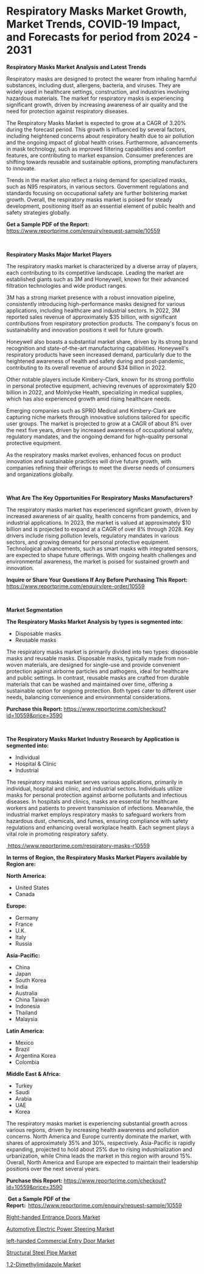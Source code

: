 <p><h1>Respiratory Masks Market Growth, Market Trends, COVID-19 Impact, and Forecasts for period from 2024 - 2031</h1></p><p><strong>Respiratory Masks Market Analysis and Latest Trends</strong></p>
<p><p>Respiratory masks are designed to protect the wearer from inhaling harmful substances, including dust, allergens, bacteria, and viruses. They are widely used in healthcare settings, construction, and industries involving hazardous materials. The market for respiratory masks is experiencing significant growth, driven by increasing awareness of air quality and the need for protection against respiratory diseases.</p><p>The Respiratory Masks Market is expected to grow at a CAGR of 3.20% during the forecast period. This growth is influenced by several factors, including heightened concerns about respiratory health due to air pollution and the ongoing impact of global health crises. Furthermore, advancements in mask technology, such as improved filtering capabilities and comfort features, are contributing to market expansion. Consumer preferences are shifting towards reusable and sustainable options, prompting manufacturers to innovate.</p><p>Trends in the market also reflect a rising demand for specialized masks, such as N95 respirators, in various sectors. Government regulations and standards focusing on occupational safety are further bolstering market growth. Overall, the respiratory masks market is poised for steady development, positioning itself as an essential element of public health and safety strategies globally.</p></p>
<p><strong>Get a Sample PDF of the Report:&nbsp;</strong> <a href="https://www.reportprime.com/enquiry/request-sample/10559">https://www.reportprime.com/enquiry/request-sample/10559</a></p>
<p>&nbsp;</p>
<p><strong>Respiratory Masks Major Market Players</strong></p>
<p><p>The respiratory masks market is characterized by a diverse array of players, each contributing to its competitive landscape. Leading the market are established giants such as 3M and Honeywell, known for their advanced filtration technologies and wide product ranges. </p><p>3M has a strong market presence with a robust innovation pipeline, consistently introducing high-performance masks designed for various applications, including healthcare and industrial sectors. In 2022, 3M reported sales revenue of approximately $35 billion, with significant contributions from respiratory protection products. The company's focus on sustainability and innovation positions it well for future growth.</p><p>Honeywell also boasts a substantial market share, driven by its strong brand recognition and state-of-the-art manufacturing capabilities. Honeywell's respiratory products have seen increased demand, particularly due to the heightened awareness of health and safety during and post-pandemic, contributing to its overall revenue of around $34 billion in 2022. </p><p>Other notable players include Kimbery-Clark, known for its strong portfolio in personal protective equipment, achieving revenues of approximately $20 billion in 2022, and Molnlycke Health, specializing in medical supplies, which has also experienced growth amid rising healthcare needs.</p><p>Emerging companies such as SPRO Medical and Kimbery-Clark are capturing niche markets through innovative solutions tailored for specific user groups. The market is projected to grow at a CAGR of about 8% over the next five years, driven by increased awareness of occupational safety, regulatory mandates, and the ongoing demand for high-quality personal protective equipment.</p><p>As the respiratory masks market evolves, enhanced focus on product innovation and sustainable practices will drive future growth, with companies refining their offerings to meet the diverse needs of consumers and organizations globally.</p></p>
<p>&nbsp;</p>
<p><strong>What Are The Key Opportunities For Respiratory Masks Manufacturers?</strong></p>
<p><p>The respiratory masks market has experienced significant growth, driven by increased awareness of air quality, health concerns from pandemics, and industrial applications. In 2023, the market is valued at approximately $10 billion and is projected to expand at a CAGR of over 8% through 2028. Key drivers include rising pollution levels, regulatory mandates in various sectors, and growing demand for personal protective equipment. Technological advancements, such as smart masks with integrated sensors, are expected to shape future offerings. With ongoing health challenges and environmental awareness, the market is poised for sustained growth and innovation.</p></p>
<p><strong>Inquire or Share Your Questions If Any Before Purchasing This Report:</strong> <a href="https://www.reportprime.com/enquiry/pre-order/10559">https://www.reportprime.com/enquiry/pre-order/10559</a></p>
<p>&nbsp;</p>
<p><strong>Market Segmentation</strong></p>
<p><strong>The Respiratory Masks Market Analysis by types is segmented into:</strong></p>
<p><ul><li>Disposable masks</li><li>Reusable masks</li></ul></p>
<p><p>The respiratory masks market is primarily divided into two types: disposable masks and reusable masks. Disposable masks, typically made from non-woven materials, are designed for single-use and provide convenient protection against airborne particles and pathogens, ideal for healthcare and public settings. In contrast, reusable masks are crafted from durable materials that can be washed and maintained over time, offering a sustainable option for ongoing protection. Both types cater to different user needs, balancing convenience and environmental considerations.</p></p>
<p><strong>Purchase this Report:&nbsp;</strong><a href="https://www.reportprime.com/checkout?id=10559&price=3590">https://www.reportprime.com/checkout?id=10559&price=3590</a></p>
<p>&nbsp;</p>
<p><strong>The Respiratory Masks Market Industry Research by Application is segmented into:</strong></p>
<p><ul><li>Individual</li><li>Hospital & Clinic</li><li>Industrial</li></ul></p>
<p><p>The respiratory masks market serves various applications, primarily in individual, hospital and clinic, and industrial sectors. Individuals utilize masks for personal protection against airborne pollutants and infectious diseases. In hospitals and clinics, masks are essential for healthcare workers and patients to prevent transmission of infections. Meanwhile, the industrial market employs respiratory masks to safeguard workers from hazardous dust, chemicals, and fumes, ensuring compliance with safety regulations and enhancing overall workplace health. Each segment plays a vital role in promoting respiratory safety.</p></p>
<p><a href="https://www.reportprime.com/respiratory-masks-r10559">&nbsp;https://www.reportprime.com/respiratory-masks-r10559</a></p>
<p><strong>In terms of Region, the Respiratory Masks Market Players available by Region are:</strong></p>
<p>
    <p> <strong> North America: </strong>
        <ul>
            <li>United States</li>
            <li>Canada</li>
        </ul>
        </p> 
    <p> <strong> Europe: </strong>
        <ul>
            <li>Germany</li>
            <li>France</li>
            <li>U.K.</li>
            <li>Italy</li>
            <li>Russia</li>
        </ul>
        </p> 
    <p> <strong> Asia-Pacific: </strong>
        <ul>
            <li>China</li>
            <li>Japan</li>
            <li>South Korea</li>
            <li>India</li>
            <li>Australia</li>
            <li>China Taiwan</li>
            <li>Indonesia</li>
            <li>Thailand</li>
            <li>Malaysia</li>
        </ul>
        </p> 
    <p> <strong> Latin America: </strong>
        <ul>
            <li>Mexico</li>
            <li>Brazil</li>
            <li>Argentina Korea</li>
            <li>Colombia</li>
        </ul>
        </p> 
    <p> <strong> Middle East & Africa: </strong>
        <ul>
            <li>Turkey</li>
            <li>Saudi</li>
            <li>Arabia</li>
            <li>UAE</li>
            <li>Korea</li>
        </ul>
    </p>
    </p>
<p><p>The respiratory masks market is experiencing substantial growth across various regions, driven by increasing health awareness and pollution concerns. North America and Europe currently dominate the market, with shares of approximately 35% and 30%, respectively. Asia-Pacific is rapidly expanding, projected to hold about 25% due to rising industrialization and urbanization, while China leads the market in this region with around 15%. Overall, North America and Europe are expected to maintain their leadership positions over the next several years.</p></p>
<p><strong>Purchase this Report: </strong><a href="https://www.reportprime.com/checkout?id=10559&price=3590">https://www.reportprime.com/checkout?id=10559&price=3590</a></p>
<p>&nbsp;<strong>Get a Sample PDF of the Report:&nbsp;&nbsp;</strong><a href="https://www.reportprime.com/enquiry/request-sample/10559">https://www.reportprime.com/enquiry/request-sample/10559</a></p>
<p><strong></strong></p>
<p><p><a href="https://issuu.com/reportprime-2/docs/right-handed-entrance-doors-market-_1c798838cd94c3">Right-handed Entrance Doors Market</a></p><p><a href="https://www.linkedin.com/pulse/automotive-electric-power-steering-market-insights-products-ksemf?trackingId=q7z%2Fz%2F70To2WBxxfuqvoGA%3D%3D">Automotive Electric Power Steering Market</a></p><p><a href="https://issuu.com/reportprime-2/docs/left-handed-commercial-entry-door-m_42ce8e79373e83">left-handed Commercial Entry Door Market</a></p><p><a href="https://www.linkedin.com/pulse/structural-steel-pipe-market-size-growth-industry-analysis-4wcee?trackingId=4iohH96nROaEHiREFwNR6w%3D%3D">Structural Steel Pipe Market</a></p><p><a href="https://medium.com/@marycampbell8662022/the-global-market-overview-of-the-1-2-dimethylimidazole-market-provides-a-unique-perspective-on-4d488bf7a0b3">1,2-Dimethylimidazole Market</a></p></p>